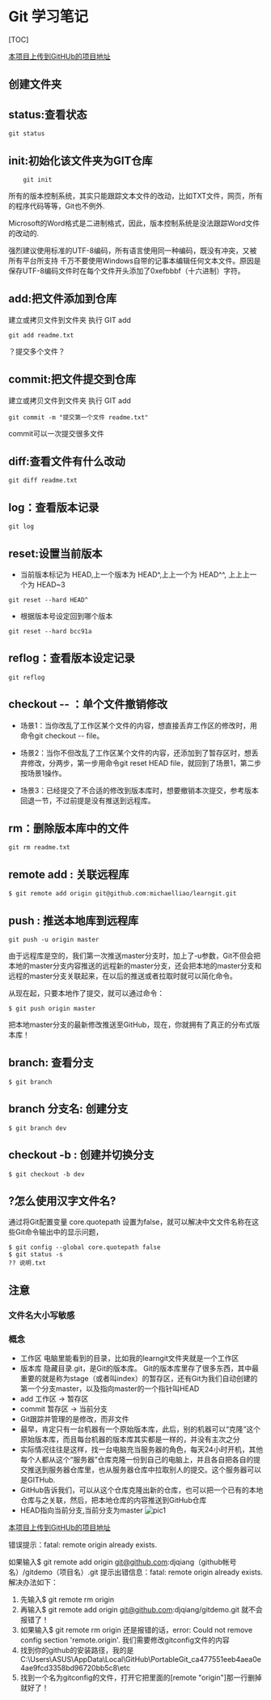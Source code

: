 # Git 学习笔记

[TOC]

[本项目上传到GitHUb的项目地址](https://github.com/gisok/git-study.git)

## 创建文件夹
## status:查看状态

```
git status
```

## init:初始化该文件夹为GIT仓库
```
    git init
```

所有的版本控制系统，其实只能跟踪文本文件的改动，比如TXT文件，网页，所有的程序代码等等，Git也不例外.

Microsoft的Word格式是二进制格式，因此，版本控制系统是没法跟踪Word文件的改动的.

强烈建议使用标准的UTF-8编码，所有语言使用同一种编码，既没有冲突，又被所有平台所支持
千万不要使用Windows自带的记事本编辑任何文本文件。原因是保存UTF-8编码文件时在每个文件开头添加了0xefbbbf（十六进制）字符。

## add:把文件添加到仓库
建立或拷贝文件到文件夹
执行 GIT add
```
git add readme.txt
```

？提交多个文件？

## commit:把文件提交到仓库
建立或拷贝文件到文件夹
执行 GIT add
```
git commit -m "提交第一个文件 readme.txt"
```

commit可以一次提交很多文件


## diff:查看文件有什么改动

```
git diff readme.txt
```

## log：查看版本记录

```
git log
```


## reset:设置当前版本

* 当前版本标记为 HEAD,上一个版本为 HEAD^,上上一个为 HEAD^^, 上上上一个为 HEAD~3

```
git reset --hard HEAD^
```

* 根据版本号设定回到哪个版本

```
git reset --hard bcc91a
```


## reflog：查看版本设定记录

```
git reflog
```

## checkout -- ：单个文件撤销修改
* 场景1：当你改乱了工作区某个文件的内容，想直接丢弃工作区的修改时，用命令git checkout -- file。

* 场景2：当你不但改乱了工作区某个文件的内容，还添加到了暂存区时，想丢弃修改，分两步，第一步用命令git reset HEAD file，就回到了场景1，第二步按场景1操作。

* 场景3：已经提交了不合适的修改到版本库时，想要撤销本次提交，参考版本回退一节，不过前提是没有推送到远程库。


## rm：删除版本库中的文件

```
git rm readme.txt
```

## remote add : 关联远程库

```
$ git remote add origin git@github.com:michaelliao/learngit.git
```

## push : 推送本地库到远程库

```
git push -u origin master
```

由于远程库是空的，我们第一次推送master分支时，加上了-u参数，Git不但会把本地的master分支内容推送的远程新的master分支，还会把本地的master分支和远程的master分支关联起来，在以后的推送或者拉取时就可以简化命令。

从现在起，只要本地作了提交，就可以通过命令：

```
$ git push origin master
```

把本地master分支的最新修改推送至GitHub，现在，你就拥有了真正的分布式版本库！

## branch: 查看分支

```
$ git branch
```


## branch 分支名: 创建分支

```
$ git branch dev
```


## checkout -b : 创建并切换分支

```
$ git checkout -b dev
```



## ?怎么使用汉字文件名?

通过将Git配置变量 core.quotepath 设置为false，就可以解决中文文件名称在这些Git命令输出中的显示问题，

```        
$ git config --global core.quotepath false
$ git status -s
?? 说明.txt
```


## 注意

### 文件名大小写敏感

### 概念

* 工作区
    电脑里能看到的目录，比如我的learngit文件夹就是一个工作区
* 版本库
    隐藏目录.git，是Git的版本库。
    Git的版本库里存了很多东西，其中最重要的就是称为stage（或者叫index）的暂存区，还有Git为我们自动创建的第一个分支master，以及指向master的一个指针叫HEAD
* add 工作区 -> 暂存区
* commit 暂存区 -> 当前分支
* Git跟踪并管理的是修改，而非文件
* 最早，肯定只有一台机器有一个原始版本库，此后，别的机器可以“克隆”这个原始版本库，而且每台机器的版本库其实都是一样的，并没有主次之分
* 实际情况往往是这样，找一台电脑充当服务器的角色，每天24小时开机，其他每个人都从这个“服务器”仓库克隆一份到自己的电脑上，并且各自把各自的提交推送到服务器仓库里，也从服务器仓库中拉取别人的提交。这个服务器可以是GITHub.
* GitHub告诉我们，可以从这个仓库克隆出新的仓库，也可以把一个已有的本地仓库与之关联，然后，把本地仓库的内容推送到GitHub仓库
* HEAD指向当前分支,当前分支为master
![pic1](https://www.liaoxuefeng.com/files/attachments/0013849087937492135fbf4bbd24dfcbc18349a8a59d36d000/0)
    

[本项目上传到GitHUb的项目地址](https://github.com/gisok/git-study.git)



错误提示：fatal: remote origin already exists.  

如果输入$ git remote add origin git@github.com:djqiang（github帐号名）/gitdemo（项目名）.git 
    提示出错信息：fatal: remote origin already exists.
    解决办法如下：

1. 先输入$ git remote rm origin
2. 再输入$ git remote add origin git@github.com:djqiang/gitdemo.git 就不会报错了！
3. 如果输入$ git remote rm origin 还是报错的话，error: Could not remove config section 'remote.origin'. 我们需要修改gitconfig文件的内容
4. 找到你的github的安装路径，我的是C:\Users\ASUS\AppData\Local\GitHub\PortableGit_ca477551eeb4aea0e4ae9fcd3358bd96720bb5c8\etc
5. 找到一个名为gitconfig的文件，打开它把里面的[remote "origin"]那一行删掉就好了！

